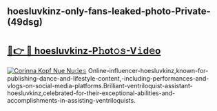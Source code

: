 ## hoesluvkinz-only-fans​-leaked-photo​-Private-(49dsg)


# <h2><a href="https://mediaupload.pro?title=hoesluvkinz&ref=git">🔗👉 🔴 hoesluvkinz-P𝚑ot𝚘𝚜-V𝚒d𝚎o</a></h2>

[![Corinna Kopf Nue Nu𝚍e𝚜](https://i.imgur.com/0qMVB7G.gif)](https://mediaupload.pro?title=hoesluvkinz&ref=git)
Online-influencer-hoesluvkinz,known-for-publishing-dance-and-lifestyle-content,-including-performances-and-vlogs-on-social-media-platforms.Brilliant-ventriloquist-assistant-hoesluvkinz,celebrated-for-their-exceptional-abilities-and-accomplishments-in-assisting-ventriloquists.  
